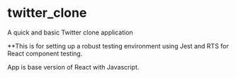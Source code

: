 # twitter_clone
A quick and basic Twitter clone application

**This is for setting up a robust testing environment using Jest and RTS for React component testing.

App is base version of React with Javascript.

